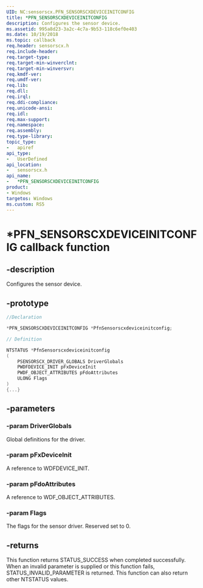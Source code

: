 ```yaml
---
UID: NC:sensorscx.PFN_SENSORSCXDEVICEINITCONFIG
title: *PFN_SENSORSCXDEVICEINITCONFIG
description: Configures the sensor device.
ms.assetid: 995a8d23-3a2c-4c7a-9b53-118c6ef0e403
ms.date: 10/19/2018
ms.topic: callback
req.header: sensorscx.h
req.include-header:
req.target-type:
req.target-min-winverclnt:
req.target-min-winversvr:
req.kmdf-ver:
req.umdf-ver:
req.lib:
req.dll:
req.irql: 
req.ddi-compliance:
req.unicode-ansi:
req.idl:
req.max-support:
req.namespace:
req.assembly:
req.type-library: 
topic_type: 
-	apiref
api_type: 
-	UserDefined
api_location: 
-	sensorscx.h
api_name: 
-	*PFN_SENSORSCXDEVICEINITCONFIG
product:
- Windows
targetos: Windows
ms.custom: RS5
---
```


# *PFN_SENSORSCXDEVICEINITCONFIG callback function

## -description

Configures the sensor device. 

## -prototype

```cpp
//Declaration

*PFN_SENSORSCXDEVICEINITCONFIG *PfnSensorscxdeviceinitconfig; 

// Definition

NTSTATUS *PfnSensorscxdeviceinitconfig 
(
	PSENSORSCX_DRIVER_GLOBALS DriverGlobals
	PWDFDEVICE_INIT pFxDeviceInit
	PWDF_OBJECT_ATTRIBUTES pFdoAttributes
	ULONG Flags
)
{...}

```

## -parameters

### -param DriverGlobals

Global definitions for the driver.

### -param pFxDeviceInit

A reference to WDFDEVICE_INIT.

### -param pFdoAttributes

A reference to WDF_OBJECT_ATTRIBUTES.

### -param Flags

The flags for the sensor driver. Reserved set to 0.

## -returns

This function returns STATUS_SUCCESS when completed successfully. When an invalid parameter is supplied or this function fails, STATUS_INVALID_PARAMETER is returned. This function can also return other NTSTATUS values.
